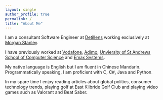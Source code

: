 ```yaml
---
layout: single
author_profile: true
permalink: /
title: "About Me"
---
```


I am a consultant Software Engineer at [Detillens](https://www.detillens.com/) working exclusively at [Morgan Stanley](https://www.morganstanley.com/). 

I have previously worked at [Vodafone](https://www.vodafone.co.uk/), [Adimo](https://adimo.co), [Unviersity of St Andrews School of Computer Science](https://www.st-andrews.ac.uk/computer-science/) and [Emax Systems](https://www.emax-systems.co.uk/).

My native language is English but I am fluent in Chinese Mandarin. Programmatically speaking, I am proficient with C, C#, Java and Python.

In my spare time I enjoy reading articles about global politics, consumer technology trends, playing golf at East Kilbride Golf Club and playing video games such as Valorant and Beat Saber.